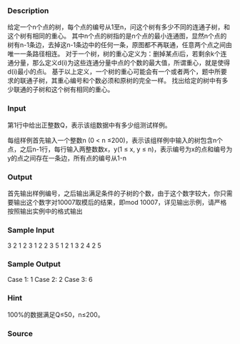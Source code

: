 
### Description
给定一个n个点的树，每个点的编号从1至n，问这个树有多少不同的连通子树，和这个树有相同的重心。
其中n个点的树指的是n个点的最小连通图，显然n个点的树有n-1条边，去掉这n-1条边中的任何一条，原图都不再联通，任意两个点之间由唯一一条路径相连。
对于一个树，树的重心定义为：删掉某点i后，若剩余k个连通分量，那么定义d(i)为这些连通分量中点的个数的最大值，所谓重心，就是使得d(i)最小的点i。
基于以上定义，一个树的重心可能会有一个或者两个，题中所要求的联通子树，其重心编号和个数必须和原树的完全一样。
找出给定的树中有多少联通的子树和这个树有相同的重心。


### Input
第1行中给出正整数Q，表示该组数据中有多少组测试样例。

每组样例首先输入一个整数n (0 < n ≤200)，表示该组样例中输入的树包含n个点，之后n-1行，每行输入两整数数x，y(1 ≤ x, y ≤ n)，表示编号为x的点和编号为y的点之间存在一条边，所有点的编号从1-n



### Output
首先输出样例编号，之后输出满足条件的子树的个数，由于这个数字较大，你只需要输出这个数字对10007取模后的结果，即mod 10007，详见输出示例，请严格按照输出实例中的格式输出




### Sample Input
3
2
1 2
3
1 2
2 3
5
1 2
1 3
2 4
2 5
### Sample Output
Case 1: 1
Case 2: 2
Case 3: 6
### Hint
100%的数据满足Q≤50，n≤200。

### Source
